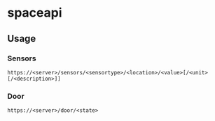 # spaceapi

## Usage

### Sensors
    https://<server>/sensors/<sensortype>/<location>/<value>[/<unit>[/<description>]]

### Door
    https://<server>/door/<state>
